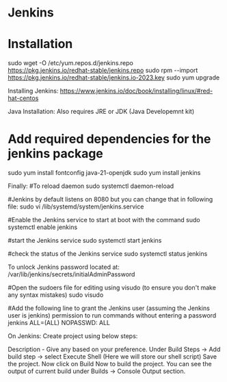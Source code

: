 # Jenkins

# Installation
sudo wget -O /etc/yum.repos.d/jenkins.repo \
    https://pkg.jenkins.io/redhat-stable/jenkins.repo
sudo rpm --import https://pkg.jenkins.io/redhat-stable/jenkins.io-2023.key
sudo yum upgrade

Installing Jenkins: https://www.jenkins.io/doc/book/installing/linux/#red-hat-centos

Java Installation: Also requires JRE or JDK (Java Developemnt kit)
# Add required dependencies for the jenkins package
sudo yum install fontconfig java-21-openjdk
sudo yum install jenkins

Finally:
#To reload daemon 
sudo systemctl daemon-reload 

#Jenkins by default listens on 8080 but you can change that in following file:
sudo vi /lib/systemd/system/jenkins.service

#Enable the Jenkins service to start at boot with the command 
sudo systemctl enable jenkins 

#start the Jenkins service
sudo systemctl start jenkins

#check the status of the Jenkins service
sudo systemctl status jenkins 

To unlock Jenkins password located at:
/var/lib/jenkins/secrets/initialAdminPassword

#Open the sudoers file for editing using visudo (to ensure you don't make any syntax mistakes)
sudo visudo 

#Add the following line to grant the Jenkins user (assuming the Jenkins user is jenkins) permission to run commands without entering a password
jenkins ALL=(ALL) NOPASSWD: ALL

On Jenkins:
Create project using below steps:

Description - Give any based on your preference.
Under Build Steps -> Add build step -> select Execute Shell (Here we will store our shell script)
Save the project.
Now click on Build Now to build the project.
You can see the output of current build under Builds -> Console Output section.

